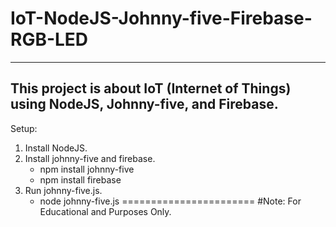 # IoT-NodeJS-Johnny-five-Firebase-RGB-LED
--------------
This project is about IoT (Internet of Things) using NodeJS, Johnny-five, and Firebase.
--------------
Setup:
  1. Install NodeJS.
  2. Install johnny-five and firebase.
      - npm install johnny-five
      - npm install firebase
  3. Run johnny-five.js.
      - node johnny-five.js
=======================
#Note: For Educational and Purposes Only.
